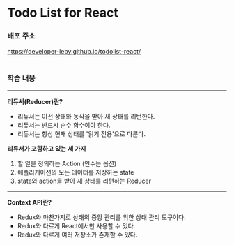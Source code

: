# Todo List for React

### 배포 주소

https://developer-leby.github.io/todolist-react/
<br /><br />

### 학습 내용

<hr>

**리듀서(Reducer)란?**

- 리듀서는 이전 상태와 동작을 받아 새 상태를 리턴한다.
- 리듀서는 반드시 순수 함수여야 한다.
- 리듀서는 항상 현재 상태를 '읽기 전용'으로 다룬다.

**리듀서가 포함하고 있는 세 가지**

1. 할 일을 정의하는 Action (인수는 옵션)
2. 애플리케이션의 모든 데이터를 저장하는 state
3. state와 action을 받아 새 상태를 리턴하는 Reducer

<hr>

**Context API란?**

- Redux와 마찬가지로 상태의 중앙 관리를 위한 상태 관리 도구이다.
- Redux와 다르게 React에서만 사용할 수 있다.
- Redux와 다르게 여러 저장소가 존재할 수 있다.
